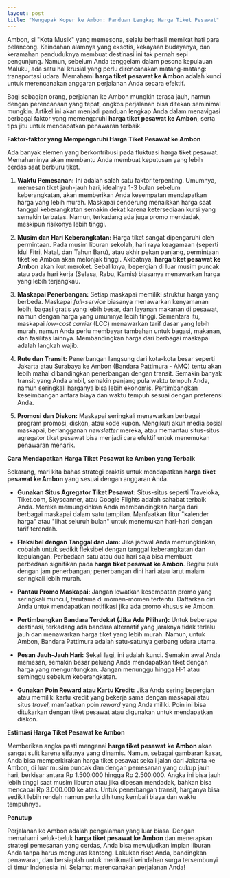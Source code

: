 ```yaml
---
layout: post
title: "Mengepak Koper ke Ambon: Panduan Lengkap Harga Tiket Pesawat"
---
```


Ambon, si "Kota Musik" yang memesona, selalu berhasil memikat hati para pelancong. Keindahan alamnya yang eksotis, kekayaan budayanya, dan keramahan penduduknya membuat destinasi ini tak pernah sepi pengunjung. Namun, sebelum Anda tenggelam dalam pesona kepulauan Maluku, ada satu hal krusial yang perlu direncanakan matang-matang: transportasi udara. Memahami **harga tiket pesawat ke Ambon** adalah kunci untuk merencanakan anggaran perjalanan Anda secara efektif.

Bagi sebagian orang, perjalanan ke Ambon mungkin terasa jauh, namun dengan perencanaan yang tepat, ongkos perjalanan bisa ditekan seminimal mungkin. Artikel ini akan menjadi panduan lengkap Anda dalam menavigasi berbagai faktor yang memengaruhi **harga tiket pesawat ke Ambon**, serta tips jitu untuk mendapatkan penawaran terbaik.

**Faktor-faktor yang Mempengaruhi Harga Tiket Pesawat ke Ambon**

Ada banyak elemen yang berkontribusi pada fluktuasi harga tiket pesawat. Memahaminya akan membantu Anda membuat keputusan yang lebih cerdas saat berburu tiket.

1.  **Waktu Pemesanan:** Ini adalah salah satu faktor terpenting. Umumnya, memesan tiket jauh-jauh hari, idealnya 1-3 bulan sebelum keberangkatan, akan memberikan Anda kesempatan mendapatkan harga yang lebih murah. Maskapai cenderung menaikkan harga saat tanggal keberangkatan semakin dekat karena ketersediaan kursi yang semakin terbatas. Namun, terkadang ada juga promo mendadak, meskipun risikonya lebih tinggi.

2.  **Musim dan Hari Keberangkatan:** Harga tiket sangat dipengaruhi oleh permintaan. Pada musim liburan sekolah, hari raya keagamaan (seperti Idul Fitri, Natal, dan Tahun Baru), atau akhir pekan panjang, permintaan tiket ke Ambon akan melonjak tinggi. Akibatnya, **harga tiket pesawat ke Ambon** akan ikut meroket. Sebaliknya, bepergian di luar musim puncak atau pada hari kerja (Selasa, Rabu, Kamis) biasanya menawarkan harga yang lebih terjangkau.

3.  **Maskapai Penerbangan:** Setiap maskapai memiliki struktur harga yang berbeda. Maskapai *full-service* biasanya menawarkan kenyamanan lebih, bagasi gratis yang lebih besar, dan layanan makanan di pesawat, namun dengan harga yang umumnya lebih tinggi. Sementara itu, maskapai *low-cost carrier* (LCC) menawarkan tarif dasar yang lebih murah, namun Anda perlu membayar tambahan untuk bagasi, makanan, dan fasilitas lainnya. Membandingkan harga dari berbagai maskapai adalah langkah wajib.

4.  **Rute dan Transit:** Penerbangan langsung dari kota-kota besar seperti Jakarta atau Surabaya ke Ambon (Bandara Pattimura - AMQ) tentu akan lebih mahal dibandingkan penerbangan dengan transit. Semakin banyak transit yang Anda ambil, semakin panjang pula waktu tempuh Anda, namun seringkali harganya bisa lebih ekonomis. Pertimbangkan keseimbangan antara biaya dan waktu tempuh sesuai dengan preferensi Anda.

5.  **Promosi dan Diskon:** Maskapai seringkali menawarkan berbagai program promosi, diskon, atau kode kupon. Mengikuti akun media sosial maskapai, berlangganan *newsletter* mereka, atau memantau situs-situs agregator tiket pesawat bisa menjadi cara efektif untuk menemukan penawaran menarik.

**Cara Mendapatkan Harga Tiket Pesawat ke Ambon yang Terbaik**

Sekarang, mari kita bahas strategi praktis untuk mendapatkan **harga tiket pesawat ke Ambon** yang sesuai dengan anggaran Anda.

*   **Gunakan Situs Agregator Tiket Pesawat:** Situs-situs seperti Traveloka, Tiket.com, Skyscanner, atau Google Flights adalah sahabat terbaik Anda. Mereka memungkinkan Anda membandingkan harga dari berbagai maskapai dalam satu tampilan. Manfaatkan fitur "kalender harga" atau "lihat seluruh bulan" untuk menemukan hari-hari dengan tarif terendah.

*   **Fleksibel dengan Tanggal dan Jam:** Jika jadwal Anda memungkinkan, cobalah untuk sedikit fleksibel dengan tanggal keberangkatan dan kepulangan. Perbedaan satu atau dua hari saja bisa membuat perbedaan signifikan pada **harga tiket pesawat ke Ambon**. Begitu pula dengan jam penerbangan; penerbangan dini hari atau larut malam seringkali lebih murah.

*   **Pantau Promo Maskapai:** Jangan lewatkan kesempatan promo yang seringkali muncul, terutama di momen-momen tertentu. Daftarkan diri Anda untuk mendapatkan notifikasi jika ada promo khusus ke Ambon.

*   **Pertimbangkan Bandara Terdekat (Jika Ada Pilihan):** Untuk beberapa destinasi, terkadang ada bandara alternatif yang jaraknya tidak terlalu jauh dan menawarkan harga tiket yang lebih murah. Namun, untuk Ambon, Bandara Pattimura adalah satu-satunya gerbang udara utama.

*   **Pesan Jauh-Jauh Hari:** Sekali lagi, ini adalah kunci. Semakin awal Anda memesan, semakin besar peluang Anda mendapatkan tiket dengan harga yang menguntungkan. Jangan menunggu hingga H-1 atau seminggu sebelum keberangkatan.

*   **Gunakan Poin Reward atau Kartu Kredit:** Jika Anda sering bepergian atau memiliki kartu kredit yang bekerja sama dengan maskapai atau situs *travel*, manfaatkan poin *reward* yang Anda miliki. Poin ini bisa ditukarkan dengan tiket pesawat atau digunakan untuk mendapatkan diskon.

**Estimasi Harga Tiket Pesawat ke Ambon**

Memberikan angka pasti mengenai **harga tiket pesawat ke Ambon** akan sangat sulit karena sifatnya yang dinamis. Namun, sebagai gambaran kasar, Anda bisa memperkirakan harga tiket pesawat sekali jalan dari Jakarta ke Ambon, di luar musim puncak dan dengan pemesanan yang cukup jauh hari, berkisar antara Rp 1.500.000 hingga Rp 2.500.000. Angka ini bisa jauh lebih tinggi saat musim liburan atau jika dipesan mendadak, bahkan bisa mencapai Rp 3.000.000 ke atas. Untuk penerbangan transit, harganya bisa sedikit lebih rendah namun perlu dihitung kembali biaya dan waktu tempuhnya.

**Penutup**

Perjalanan ke Ambon adalah pengalaman yang luar biasa. Dengan memahami seluk-beluk **harga tiket pesawat ke Ambon** dan menerapkan strategi pemesanan yang cerdas, Anda bisa mewujudkan impian liburan Anda tanpa harus menguras kantong. Lakukan riset Anda, bandingkan penawaran, dan bersiaplah untuk menikmati keindahan surga tersembunyi di timur Indonesia ini. Selamat merencanakan perjalanan Anda!
